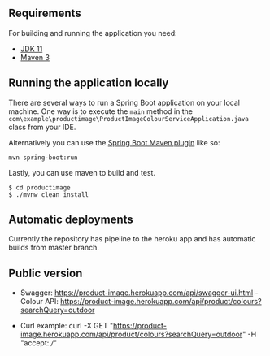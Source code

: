 ## Requirements

For building and running the application you need:

- [JDK 11](https://www.oracle.com/java/technologies/javase-jdk11-downloads.html)
- [Maven 3](https://maven.apache.org)

## Running the application locally

There are several ways to run a Spring Boot application on your local machine. One way is to execute the `main` method in the `com\example\productimage\ProductImageColourServiceApplication.java` class from your IDE.

Alternatively you can use the [Spring Boot Maven plugin](https://docs.spring.io/spring-boot/docs/current/reference/html/build-tool-plugins-maven-plugin.html) like so:

```shell
mvn spring-boot:run
```

Lastly, you can use maven to build and test.

```shell
$ cd productimage
$ ./mvnw clean install
```

## Automatic deployments

Currently the repository has pipeline to the heroku app and has automatic builds from master branch.

## Public version

- Swagger: https://product-image.herokuapp.com/api/swagger-ui.html
-Colour API: https://product-image.herokuapp.com/api/product/colours?searchQuery=outdoor

- Curl example: curl -X GET "https://product-image.herokuapp.com/api/product/colours?searchQuery=outdoor" -H "accept: */*"
